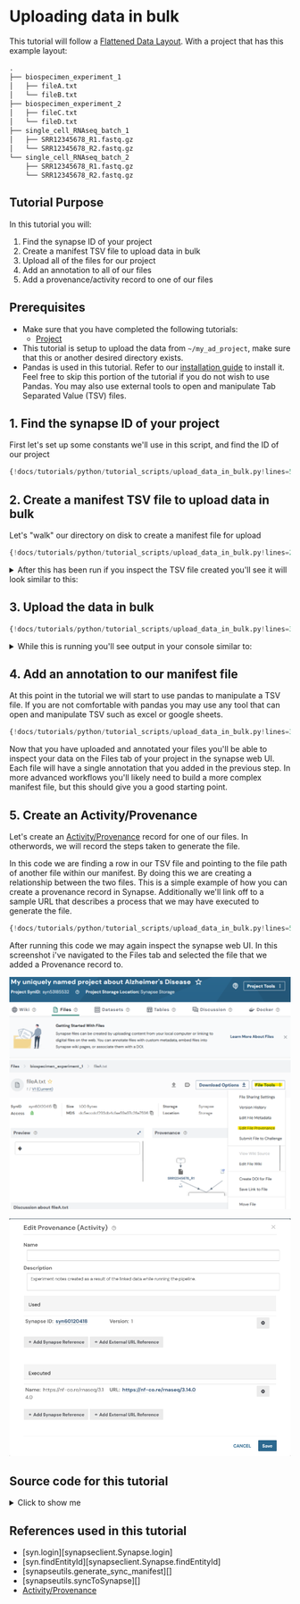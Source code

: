 # Uploading data in bulk
This tutorial will follow a
[Flattened Data Layout](../../explanations/structuring_your_project.md#flattened-data-layout-example).
With a project that has this example layout:
```
.
├── biospecimen_experiment_1
│   ├── fileA.txt
│   └── fileB.txt
├── biospecimen_experiment_2
│   ├── fileC.txt
│   └── fileD.txt
├── single_cell_RNAseq_batch_1
│   ├── SRR12345678_R1.fastq.gz
│   └── SRR12345678_R2.fastq.gz
└── single_cell_RNAseq_batch_2
    ├── SRR12345678_R1.fastq.gz
    └── SRR12345678_R2.fastq.gz
```

## Tutorial Purpose
In this tutorial you will:

1. Find the synapse ID of your project
1. Create a manifest TSV file to upload data in bulk
1. Upload all of the files for our project
1. Add an annotation to all of our files
1. Add a provenance/activity record to one of our files


## Prerequisites
* Make sure that you have completed the following tutorials:
    * [Project](./project.md)
* This tutorial is setup to upload the data from `~/my_ad_project`, make sure that this or
another desired directory exists.
* Pandas is used in this tutorial. Refer to our
[installation guide](../installation.md#pypi) to install it. Feel free to skip this
portion of the tutorial if you do not wish to use Pandas. You may also use external
tools to open and manipulate Tab Separated Value (TSV) files.


## 1. Find the synapse ID of your project

First let's set up some constants we'll use in this script, and find the ID of our project
```python
{!docs/tutorials/python/tutorial_scripts/upload_data_in_bulk.py!lines=5-20}
```

## 2. Create a manifest TSV file to upload data in bulk

Let's "walk" our directory on disk to create a manifest file for upload
```python
{!docs/tutorials/python/tutorial_scripts/upload_data_in_bulk.py!lines=21-31}
```

<details class="example">
  <summary>After this has been run if you inspect the TSV file created you'll see it will look
similar to this:</summary>
```
path    parent
/home/user_name/my_ad_project/single_cell_RNAseq_batch_2/SRR12345678_R2.fastq.gz  syn60109537
/home/user_name/my_ad_project/single_cell_RNAseq_batch_2/SRR12345678_R1.fastq.gz  syn60109537
/home/user_name/my_ad_project/biospecimen_experiment_2/fileD.txt  syn60109543
/home/user_name/my_ad_project/biospecimen_experiment_2/fileC.txt  syn60109543
/home/user_name/my_ad_project/single_cell_RNAseq_batch_1/SRR12345678_R2.fastq.gz  syn60109534
/home/user_name/my_ad_project/single_cell_RNAseq_batch_1/SRR12345678_R1.fastq.gz  syn60109534
/home/user_name/my_ad_project/biospecimen_experiment_1/fileA.txt  syn60109540
/home/user_name/my_ad_project/biospecimen_experiment_1/fileB.txt  syn60109540
```
</details>

## 3. Upload the data in bulk

```python
{!docs/tutorials/python/tutorial_scripts/upload_data_in_bulk.py!lines=32-36}
```


<details class="example">
  <summary>While this is running you'll see output in your console similar to:</summary>
```
Validation and upload of: /home/user_name/manifest-for-upload.tsv
Validating columns of manifest.....OK
Validating that all paths exist...........OK
Validating that all files are unique...OK
Validating that all the files are not empty...OK
Validating file names...
OK
Validating provenance...OK
Validating that parents exist and are containers...OK
We are about to upload 8 files with a total size of 8.
Uploading 8 files: 100%|███████████████████| 8.00/8.00 [00:01<00:00, 6.09B/s]
```
</details>



## 4. Add an annotation to our manifest file
At this point in the tutorial we will start to use pandas to manipulate a TSV file. If
you are not comfortable with pandas you may use any tool that can open and manipulate
TSV such as excel or google sheets.

```python
{!docs/tutorials/python/tutorial_scripts/upload_data_in_bulk.py!lines=37-57}
```

Now that you have uploaded and annotated your files you'll be able to inspect your data
on the Files tab of your project in the synapse web UI. Each file will have a single
annotation that you added in the previous step. In more advanced workflows you'll likely
need to build a more complex manifest file, but this should give you a good starting
point.


## 5. Create an Activity/Provenance
Let's create an [Activity/Provenance](../../explanations/domain_models_of_synapse.md#activityprovenance)
record for one of our files. In otherwords, we will record the steps taken to generate
the file.

In this code we are finding a row in our TSV file and pointing to the file path of
another file within our manifest. By doing this we are creating a relationship between
the two files. This is a simple example of how you can create a provenance record in
Synapse. Additionally we'll link off to a sample URL that describes a process that we
may have executed to generate the file.

```python
{!docs/tutorials/python/tutorial_scripts/upload_data_in_bulk.py!lines=58-90}
```

After running this code we may again inspect the synapse web UI. In this screenshot i've
navigated to the Files tab and selected the file that we added a Provenance record to.


![edit provenance button](./tutorial_screenshots/edit_provenance_button.png)


![edit provenance screen](./tutorial_screenshots/edit_provenance_screen.png)


## Source code for this tutorial

<details class="quote">
  <summary>Click to show me</summary>

```python
{!docs/tutorials/python/tutorial_scripts/upload_data_in_bulk.py!}
```
</details>

## References used in this tutorial

- [syn.login][synapseclient.Synapse.login]
- [syn.findEntityId][synapseclient.Synapse.findEntityId]
- [synapseutils.generate_sync_manifest][]
- [synapseutils.syncToSynapse][]
- [Activity/Provenance](../../explanations/domain_models_of_synapse.md#activityprovenance)

